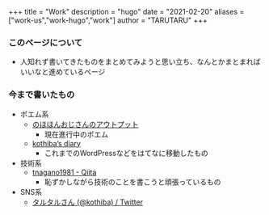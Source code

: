 +++
title = "Work"
description = "hugo"
date = "2021-02-20"
aliases = ["work-us","work-hugo","work"]
author = "TARUTARU"
+++

### このページについて
- 人知れず書いてきたものをまとめてみようと思い立ち、なんとかまとまればいいなと進めているページ

### 今まで書いたもの
- ポエム系
  - [のほほんおじさんのアウトプット](https://kothiba538.hatenablog.com/)
    - 現在進行中のポエム
  - [kothiba’s diary](https://kothiba.hatenadiary.jp/)
    - これまでのWordPressなどをはてなに移動したもの
- 技術系
  - [tnagano1981 - Qiita](https://qiita.com/tnagano1981)
    - 恥ずかしながら技術のことを書こうと頑張っているもの
- SNS系
  - [タルタルさん (@kothiba) / Twitter](https://twitter.com/kothiba)